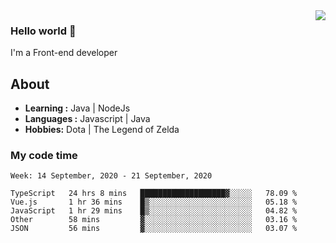 <img align='right' src="https://github-readme-stats.vercel.app/api?username=jumodada&show_icons=true&theme=vue">

### Hello world 👋

I'm a Front-end developer 
    
## About
-  **Learning :** Java | NodeJs
-  **Languages :** Javascript | Java
-  **Hobbies:** Dota | The Legend of Zelda

### My code time

<!--START_SECTION:waka-->
```text
Week: 14 September, 2020 - 21 September, 2020

TypeScript   24 hrs 8 mins   ███████████████████▓░░░░░   78.09 % 
Vue.js       1 hr 36 mins    █▒░░░░░░░░░░░░░░░░░░░░░░░   05.18 % 
JavaScript   1 hr 29 mins    █▒░░░░░░░░░░░░░░░░░░░░░░░   04.82 % 
Other        58 mins         ▓░░░░░░░░░░░░░░░░░░░░░░░░   03.16 % 
JSON         56 mins         ▓░░░░░░░░░░░░░░░░░░░░░░░░   03.07 % 
```
<!--END_SECTION:waka-->
